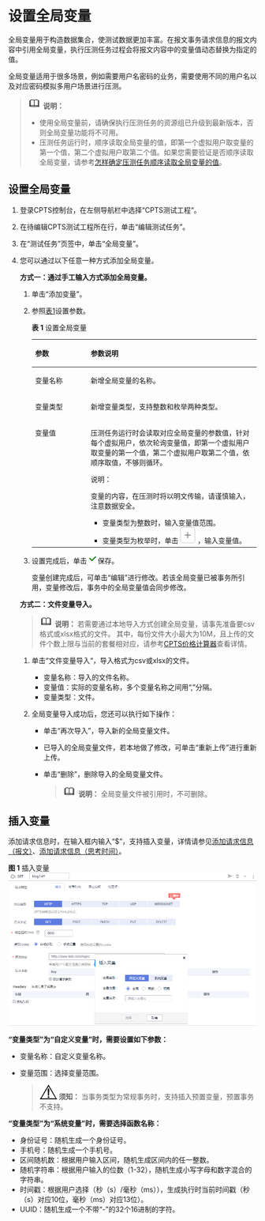 # 设置全局变量<a name="cpts_01_0033"></a>

全局变量用于构造数据集合，使测试数据更加丰富。在报文事务请求信息的报文内容中引用全局变量，执行压测任务过程会将报文内容中的变量值动态替换为指定的值。

全局变量适用于很多场景，例如需要用户名密码的业务，需要使用不同的用户名以及对应密码模拟多用户场景进行压测。

>![](public_sys-resources/icon-note.gif) **说明：** 
>-   使用全局变量前，请确保执行压测任务的资源组已升级到最新版本，否则全局变量功能将不可用。
>-   压测任务运行时，顺序读取全局变量的值，即第一个虚拟用户取变量的第一个值，第二个虚拟用户取第二个值。如果您需要验证是否顺序读取全局变量，请参考[怎样确定压测任务顺序读取全局变量的值](https://support.huaweicloud.com/cpts_faq/cpts_faq_00030.html)。

## 设置全局变量<a name="section177089374215"></a>

1.  登录CPTS控制台，在左侧导航栏中选择“CPTS测试工程“。
2.  在待编辑CPTS测试工程所在行，单击“编辑测试任务”。
3.  在“测试任务”页签中，单击“全局变量”。
4.  您可以通过以下任意一种方式添加全局变量。

    **方式一：通过手工输入方式添加全局变量。**

    1.  单击“添加变量”。
    2.  参照[表1](#table918124018388)设置参数。

        **表 1**  设置全局变量

        <a name="table918124018388"></a>
        <table><thead align="left"><tr id="row11754023811"><th class="cellrowborder" valign="top" width="24.7%" id="mcps1.2.3.1.1"><p id="p817174018389"><a name="p817174018389"></a><a name="p817174018389"></a>参数</p>
        </th>
        <th class="cellrowborder" valign="top" width="75.3%" id="mcps1.2.3.1.2"><p id="p1117540183817"><a name="p1117540183817"></a><a name="p1117540183817"></a>参数说明</p>
        </th>
        </tr>
        </thead>
        <tbody><tr id="row1718174033820"><td class="cellrowborder" valign="top" width="24.7%" headers="mcps1.2.3.1.1 "><p id="p161714406385"><a name="p161714406385"></a><a name="p161714406385"></a>变量名称</p>
        </td>
        <td class="cellrowborder" valign="top" width="75.3%" headers="mcps1.2.3.1.2 "><p id="p191815402381"><a name="p191815402381"></a><a name="p191815402381"></a>新增全局变量的名称。</p>
        </td>
        </tr>
        <tr id="row81844012387"><td class="cellrowborder" valign="top" width="24.7%" headers="mcps1.2.3.1.1 "><p id="p1518114093819"><a name="p1518114093819"></a><a name="p1518114093819"></a>变量类型</p>
        </td>
        <td class="cellrowborder" valign="top" width="75.3%" headers="mcps1.2.3.1.2 "><p id="p0181840103814"><a name="p0181840103814"></a><a name="p0181840103814"></a>新增变量类型，支持整数和枚举两种类型。</p>
        </td>
        </tr>
        <tr id="row418154019387"><td class="cellrowborder" valign="top" width="24.7%" headers="mcps1.2.3.1.1 "><p id="p161813408388"><a name="p161813408388"></a><a name="p161813408388"></a>变量值</p>
        </td>
        <td class="cellrowborder" valign="top" width="75.3%" headers="mcps1.2.3.1.2 "><p id="p6181440203817"><a name="p6181440203817"></a><a name="p6181440203817"></a>压测任务运行时会读取对应全局变量的参数值，针对每个虚拟用户，依次轮询变量值，即第一个虚拟用户取变量的第一个值，第二个虚拟用户取第二个值，依顺序取值，不够则循环。</p>
        <div class="note" id="note01816407389"><a name="note01816407389"></a><a name="note01816407389"></a><span class="notetitle"> 说明： </span><div class="notebody"><p id="p4181409389"><a name="p4181409389"></a><a name="p4181409389"></a>变量的内容，在压测时将以明文传输，请谨慎输入，注意数据安全。</p>
        </div></div>
        <a name="ul718740123817"></a><a name="ul718740123817"></a><ul id="ul718740123817"><li>变量类型为整数时，输入变量值范围。</li><li>变量类型为枚举时，单击<a name="image191804010380"></a><a name="image191804010380"></a><span><img id="image191804010380" src="figures/icon-add.png"></span>，输入变量值。</li></ul>
        </td>
        </tr>
        </tbody>
        </table>

    3.  设置完成后，单击![](figures/icon-save.png)保存。

        变量创建完成后，可单击“编辑”进行修改。若该全局变量已被事务所引用，变量修改后，事务中的全局变量值会同步修改。

    **方式二：文件变量导入。**

    >![](public_sys-resources/icon-note.gif) **说明：** 
    >若需要通过本地导入方式创建全局变量，请事先准备要csv格式或xlsx格式的文件。
    >其中，每份文件大小最大为10M，且上传的文件个数上限与当前的套餐相对应，请参考[CPTS价格计算器](https://www.huaweicloud.com/pricing.html?tab=detail#/cpts)查看详情。

    1.  单击“文件变量导入“，导入格式为csv或xlsx的文件。
        -   变量名称：导入的文件名称。
        -   变量值：实际的变量名称，多个变量名称之间用“,”分隔。
        -   变量类型：文件。

    2.  全局变量导入成功后，您还可以执行如下操作：
        -   单击“再次导入”，导入新的全局变量文件。
        -   已导入的全局变量文件，若本地做了修改，可单击“重新上传”进行重新上传。
        -   单击“删除”，删除导入的全局变量文件。

            >![](public_sys-resources/icon-note.gif) **说明：** 
            >全局变量文件被引用时，不可删除。




## 插入变量<a name="section1869915538268"></a>

添加请求信息时，在输入框内输入“$”，支持插入变量，详情请参见[添加请求信息（报文）](添加请求信息（报文）.md)、[添加请求信息（思考时间）](添加请求信息（思考时间）.md)。

**图 1**  插入变量<a name="fig841395914102"></a>  
![](figures/插入变量.png "插入变量")

**“变量类型”为“自定义变量”时，需要设置如下参数：**

-   变量名称：自定义变量名称。
-   变量范围：选择变量范围。

    >![](public_sys-resources/icon-notice.gif) **须知：** 
    >当事务类型为常规事务时，支持插入预置变量，预置事务不支持。


**“变量类型”为“系统变量”时，需要选择函数名称：**

-   身份证号：随机生成一个身份证号。
-   手机号：随机生成一个手机号。
-   区间随机数：根据用户输入区间，随机生成区间内的任一整数。
-   随机字符串：根据用户输入的位数（1-32），随机生成小写字母和数字混合的字符串。
-   时间戳：根据用户选择（秒（s）/毫秒（ms）），生成执行时当前时间戳（秒（s）对应10位，毫秒（ms）对应13位）。
-   UUID：随机生成一个不带“-”的32个16进制的字符。

